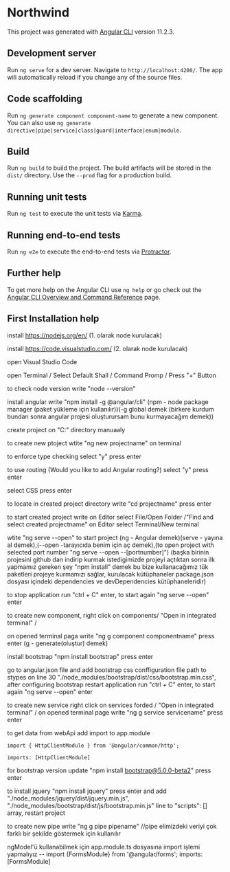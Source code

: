 # Northwind

This project was generated with [Angular CLI](https://github.com/angular/angular-cli) version 11.2.3.

## Development server

Run `ng serve` for a dev server. Navigate to `http://localhost:4200/`. The app will automatically reload if you change any of the source files.

## Code scaffolding

Run `ng generate component component-name` to generate a new component. You can also use `ng generate directive|pipe|service|class|guard|interface|enum|module`.

## Build

Run `ng build` to build the project. The build artifacts will be stored in the `dist/` directory. Use the `--prod` flag for a production build.

## Running unit tests

Run `ng test` to execute the unit tests via [Karma](https://karma-runner.github.io).

## Running end-to-end tests

Run `ng e2e` to execute the end-to-end tests via [Protractor](http://www.protractortest.org/).

## Further help

To get more help on the Angular CLI use `ng help` or go check out the [Angular CLI Overview and Command Reference](https://angular.io/cli) page.

## First Installation help
install https://nodejs.org/en/   	(1. olarak node kurulacak)

install https://code.visualstudio.com/  (2. olarak node kurulacak)

open Visual Studio Code

open Terminal / Select Default Shall / Command Promp / Press "+" Button

to check node version write "node --version"

install angular write "npm install -g @angular/cli"   (npm - node package manager (paket yükleme için kullanılır))(-g global demek (birkere kurdum bundan sonra angular projesi oluşturursam bunu kurmayacağım demek))

create project on "C:" directory manuaaly

to create new ptoject wtite "ng new projectname" on terminal

to enforce type checking select "y" press enter

to use routing (Would you like to add Angular routing?) select "y" press enter

select CSS press enter

to locate in created project directory write "cd projectname" press enter

to start created project write on Editor select File/Open Folder /"Find and select created projectname"
on Editor select Terminal/New terminal

wtite "ng serve --open" to start project (ng - Angular demek)(serve - yayına al demek),(--open -tarayıcıda benim için aç demek),(to open project with selected port number "ng serve --open --[portnumber]")
(başka birinin projesini github dan indirip kurmak istedigimizde projeyi açtıktan sonra ilk yapmamız gereken şey "npm install" demek bu bize kullanacağımız tük paketleri projeye kurmamızı sağlar, kurulacak kütüphaneler package.json dosyası içindeki dependencies ve devDependencies kütüphaneleridir)

to stop application run "ctrl + C" enter, to start again "ng serve --open" enter

to create new component, right click on components/ "Open in integrated terminal" /

on opened terminal paga write "ng g component componentname" press enter (g - generate(oluştur) demek)

install bootstrap "npm install bootstrap" press enter

go to angular.json file and add bootstrap css conffiguration file path to stypes on line 30 "./node_modules/bootstrap/dist/css/bootstrap.min.css",
after configuring bootstrap restart application run "ctrl + C" enter, to start again "ng serve --open" enter

to create new service right click on services forded / "Open in integrated terminal" /
on opened terminal page write "ng g service servicename" press enter

to get data from webApi add import to app.module

	import { HttpClientModule } from '@angular/common/http';

	imports: [HttpClientModule]
    
for bootstrap version update "npm install bootstrap@5.0.0-beta2" press enter

to install jquery "npm install jquery" press enter and add "./node_modules/jquery/dist/jquery.min.js", "./node_modules/bootstrap/dist/js/bootstrap.min.js" line to "scripts": [] array, restart project

to create new pipe write "ng g pipe pipename"
//pipe elimizdeki veriyi çok farklı bir şekilde göstermek için kullanılır

ngModel'ü kullanabilmek için app.module.ts dosyasına import işlemi yapmalıyız -- import {FormsModule} from '@angular/forms'; imports: [FormsModule]


